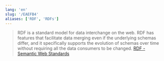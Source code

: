 ```yaml
---
lang: 'en'
slug: '/EAEFB4'
aliases: ['RDF', 'RDFs']
---
```


> RDF is a standard model for data interchange on the web. RDF has features that facilitate data merging even if the underlying schemas differ, and it specifically supports the evolution of schemas over time without requiring all the data consumers to be changed. [RDF - Semantic Web Standards](https://www.w3.org/RDF/)

